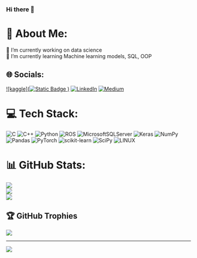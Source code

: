### Hi there 👋

# 💫 About Me:
🔭 I’m currently working on data science <br>🌱 I’m currently learning  Machine learning models, SQL, OOP


## 🌐 Socials:
[![kaggle](![Static Badge](https://img.shields.io/badge/https%3A%2F%2Fupload.wikimedia.org%2Fwikipedia%2Fcommons%2F7%2F7c%2FKaggle_logo.png)
)](https://www.kaggle.com/talhademirr)
[![LinkedIn](https://img.shields.io/badge/LinkedIn-%230077B5.svg?logo=linkedin&logoColor=white)](https://linkedin.com/in/https://www.linkedin.com/in/talhadmr/) [![Medium](https://img.shields.io/badge/Medium-12100E?logo=medium&logoColor=white)](https://medium.com/@https://medium.com/@demirtalha093) 

# 💻 Tech Stack:
![C](https://img.shields.io/badge/c-%2300599C.svg?style=for-the-badge&logo=c&logoColor=white) ![C++](https://img.shields.io/badge/c++-%2300599C.svg?style=for-the-badge&logo=c%2B%2B&logoColor=white) ![Python](https://img.shields.io/badge/python-3670A0?style=for-the-badge&logo=python&logoColor=ffdd54) ![ROS](https://img.shields.io/badge/ros-%230A0FF9.svg?style=for-the-badge&logo=ros&logoColor=white) ![MicrosoftSQLServer](https://img.shields.io/badge/Microsoft%20SQL%20Sever-CC2927?style=for-the-badge&logo=microsoft%20sql%20server&logoColor=white) ![Keras](https://img.shields.io/badge/Keras-%23D00000.svg?style=for-the-badge&logo=Keras&logoColor=white) ![NumPy](https://img.shields.io/badge/numpy-%23013243.svg?style=for-the-badge&logo=numpy&logoColor=white) ![Pandas](https://img.shields.io/badge/pandas-%23150458.svg?style=for-the-badge&logo=pandas&logoColor=white) ![PyTorch](https://img.shields.io/badge/PyTorch-%23EE4C2C.svg?style=for-the-badge&logo=PyTorch&logoColor=white) ![scikit-learn](https://img.shields.io/badge/scikit--learn-%23F7931E.svg?style=for-the-badge&logo=scikit-learn&logoColor=white) ![SciPy](https://img.shields.io/badge/SciPy-%230C55A5.svg?style=for-the-badge&logo=scipy&logoColor=%white) ![LINUX](https://img.shields.io/badge/Linux-FCC624?style=for-the-badge&logo=linux&logoColor=black)
# 📊 GitHub Stats:
![](https://github-readme-stats.vercel.app/api?username=Talhadmr&theme=radical&hide_border=false&include_all_commits=false&count_private=true)<br/>
![](https://github-readme-streak-stats.herokuapp.com/?user=Talhadmr&theme=radical&hide_border=false)<br/>
![](https://github-readme-stats.vercel.app/api/top-langs/?username=Talhadmr&theme=radical&hide_border=false&include_all_commits=false&count_private=true&layout=compact)

## 🏆 GitHub Trophies
![](https://github-profile-trophy.vercel.app/?username=Talhadmr&theme=dracula&no-frame=false&no-bg=true&margin-w=4)

---
[![](https://visitcount.itsvg.in/api?id=Talhadmr&icon=0&color=3)](https://visitcount.itsvg.in)

<!-- Proudly created with GPRM ( https://gprm.itsvg.in ) -->

